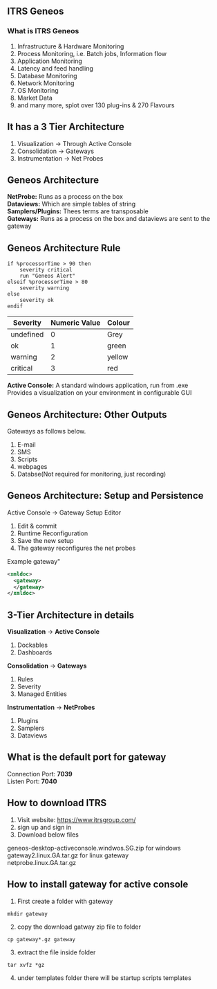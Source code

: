 ## ITRS Geneos

### What is ITRS Geneos

1. Infrastructure & Hardware Monitoring
2. Process Monitoring, i.e. Batch jobs, Information flow
3. Application Monitoring
4. Latency and feed handling
5. Database Monitoring
6. Network Monitoring
7. OS Monitoring
8. Market Data
9. and many more, splot over 130 plug-ins & 270 Flavours

It has a 3 Tier Architecture
-----------------------------

1. Visualization -> Through Active Console
2. Consolidation -> Gateways
3. Instrumentation -> Net Probes

## Geneos Architecture

__NetProbe:__ Runs as a process on the box  
__Dataviews:__ Which are simple tables of string  
__Samplers/Plugins:__ Thees terms are transposable  
__Gateways:__ Runs as a process on the box and dataviews are sent to the gateway

## Geneos Architecture Rule

```shell
if %processorTime > 90 then
    severity critical
    run "Geneos Alert"
elseif %processorTime > 80
    severity warning
else
    severity ok
endif
```

|Severity|Numeric Value|Colour|
|---|---|---|
|undefined|0|Grey|
|ok|1|green|
|warning|2|yellow|
|critical|3|red|

__Active Console:__ A standard windows application, run from .exe  
Provides a visualization on your environment in configurable GUI

## Geneos Architecture: Other Outputs

Gateways as follows below.

1. E-mail
2. SMS
3. Scripts
4. webpages
5. Databse(Not required for monitoring, just recording)

## Geneos Architecture: Setup and Persistence

Active Console -> Gateway Setup Editor

1. Edit & commit
2. Runtime Reconfiguration
3. Save the new setup
4. The gateway reconfigures the net probes

Example gateway"

```xml
<xmldoc>
  <gateway>
  </gateway>
</xmldoc>
```

##  3-Tier Architecture in details

__Visualization__ -> __Active Console__
1. Dockables
2. Dashboards

__Consolidation__ -> __Gateways__
1. Rules
2. Severity
3. Managed Entities

__Instrumentation__ -> __NetProbes__
1. Plugins
2. Samplers
3. Dataviews

## What is the default port for gateway

Connection Port: __7039__  
Listen Port: __7040__  

## How to download ITRS

1. Visit website: https://www.itrsgroup.com/
2. sign up and sign in
3. Download below files

geneos-desktop-activeconsole.windwos.SG.zip for windows  
gateway2.linux.GA.tar.gz for linux gateway  
netprobe.linux.GA.tar.gz  

## How to install gateway for active console

1. First create a folder with gateway

```shell
mkdir gateway
```

2. copy the download gatway zip file to folder

```shell
cp gateway*.gz gateway
```

3. extract the file inside folder

```shell
tar xvfz *gz
```

4. under templates folder there will be startup scripts templates

